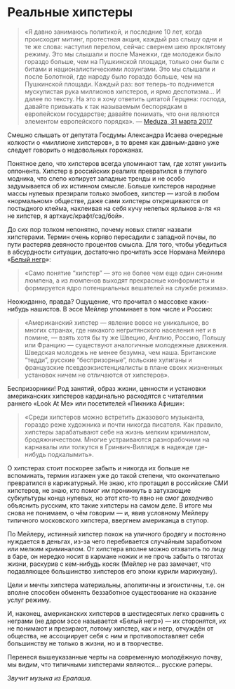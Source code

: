
# Реальные хипстеры

> «Я давно занимаюсь политикой, и последние 10 лет, когда происходит митинг, протестная акция, каждый раз слышу одни и те же слова: наступил перелом, сейчас свернем шею проклятому режиму. Это мы слышали и после Манежки, где молодежи было гораздо больше, чем на Пушкинской площади, только они были с битами и националистическими лозунгами. Это мы слышали и после Болотной, где народу было гораздо больше, чем на Пушкинской площади. Каждый раз: вот теперь-то поднимется мускулистая рука миллионов хипстеров, и ярмо деспотизма… И далее по тексту. На это я хочу ответить цитатой Герцена: господа, давайте привыкать к так называемым беспорядкам в европейском государстве; давайте понимать, что они являются элементом европейского порядка». — [Meduza, 31 марта 2017][1]

Смешно слышать от депутата Госдумы Александра Исаева очередные колкости о «миллионе хипстеров», в то время как давным-давно уже следует говорить о недовольных горожанах. 

Понятное дело, что хипстеров всегда упоминают там, где хотят унизить оппонента. Хипстер в российских реалиях превратился в глупого модника, что слепо копирует западные тренды и не особо задумывается об их истинном смысле. Больше хипстеров народные массы нулевых презирали только эмобоев, хипстер — изгой в любом «нормальном» обществе, даже сами хипстеры открещиваются от постыдного клейма, наклеивая на себя кучу нелепых ярлыков а-ля «я не хипстер, я артхаус/крафт/сэд/бой».

До сих пор толком непонятно, почему новых стиляг назвали хипстерами. Термин очень коряво пересадили с западной почвы, по пути растеряв девяносто процентов смысла. Для того, чтобы убедиться в абсурдности ситуации, достаточно прочитать эссе Нормана Мейлера «[Белый негр][2]»:

> «Само понятие “хипстер” — это не более чем еще один синоним люмпена, а из люмпенов выходят прекрасные конформисты и формируется ядро потенциальных вешателей на службе режима».

Неожиданно, правда? Ощущение, что прочитал о массовке каких-нибудь нашистов. В эссе Мейлер упоминает в том числе и Россию:

> «Американский хипстер — явление вовсе не уникальное, во многих странах, где никакого негритянского населения нет и в помине, — взять хотя бы ту же Швецию, Англию, Россию, Польшу или Францию — существуют аналогичные молодежные движения. Шведская молодежь не менее безумна, чем наша. Британские “тедди”, русские “беспризорные“, польские хулиганы и французские псевдоэкзистенциалисты в плане своих жизненных установок ничем не отличаются от хипстеров».

Беспризорники! Род занятий, образ жизни, ценности и установки американских хипстеров кардинально расходятся с читателями раннего «Look At Me» или посетителей «Пикника Афиши»:

> «Среди хипстеров можно встретить джазового музыканта, гораздо реже художника и почти никогда писателя. Как правило, хипстеры зарабатывают себе на жизнь мелким криминалом, бродяжничеством. Многие устраиваются разнорабочими на карнавалы или толкутся в Гринвич-Виллидж в надежде где-нибудь подкалымить».

О хипстерах стоит поскорее забыть и никогда их больше не вспоминать, термин изгажен уже до такой степени, что окончательно превратился в карикатурный. Не знаю, кто протащил в российские СМИ хипстеров, не знаю, кто помог им проникнуть в затухающие субкультуры конца нулевых, но этот кто-то явно не смог доходчиво объяснить русским, кто такие хипстеры на самом деле. В итоге мы снова не понимаем, о чём говорим — и, явив условному Мейлеру типичного московского хипстера, ввергнем американца в ступор.

По Мейлеру, истинный хипстер похож на уличного бродягу и постоянно нуждается в деньгах, из-за чего перебивается случайным заработком или мелким криминалом. От хипстера вполне можно отхватить по лицу в баре, он нередко носит в кармане ножик и не прочь забыть о тяготах жизни, раскурив с кем-нибудь косяк (Мейлер не раз замечает, что подавляющее большинство хипстеров его эпохи курили марихуану).

Цели и мечты хипстера материальны, аполитичны и эгоистичны, т.е. он вполне способен обменять беззаботное существование на оказание услуг режиму.

И, наконец, американских хипстеров в шестидесятых легко сравнить с неграми (не даром эссе называется «Белый негр») — их сторонятся, их не понимают и презирают, потому хипстер, как и негр, отчуждён от общества, не ассоциирует себя с ним и противопоставляет себя большинству не только в жизни, но и в творчестве.

Перенеся вышеуказанные черты на современную молодёжную почву, мы видим, что типичными хипстерами являются… русские рэперы.

_Звучит музыка из Ералаша_.

[1]:	https://meduza.io/feature/2017/03/31/nevozmozhno-vesti-dialog-s-nesuschimsya-po-relsam-lokomotivom
[2]:	https://ru.bookmate.com/books/FL5ekjB6